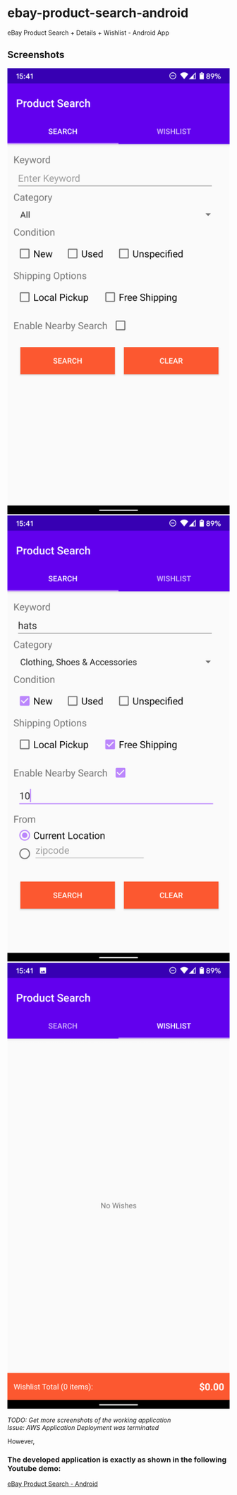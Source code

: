 # ebay-product-search-android
eBay Product Search + Details + Wishlist - Android App

## Screenshots

![Home Search](https://github.com/avikola/ebay-product-search-android/blob/master/screenshots/search.png) ![Search Expanded](https://github.com/avikola/ebay-product-search-android/blob/master/screenshots/search_expanded.png) ![Wishlist](https://github.com/avikola/ebay-product-search-android/blob/master/screenshots/wishlist.png)

*TODO: Get more screenshots of the working application*\
*Issue: AWS Application Deployment was terminated*



However,



### The developed application is exactly as shown in the following Youtube demo:

<a target=_blank href="https://www.youtube.com/watch?v=_RpseDGV6I8">eBay Product Search - Android</a>
